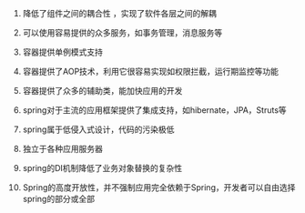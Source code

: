 1. 降低了组件之间的耦合性 ，实现了软件各层之间的解耦 

1. 可以使用容易提供的众多服务，如事务管理，消息服务等 

1. 容器提供单例模式支持 

1. 容器提供了AOP技术，利用它很容易实现如权限拦截，运行期监控等功能 

1. 容器提供了众多的辅助类，能加快应用的开发 

1. spring对于主流的应用框架提供了集成支持，如hibernate，JPA，Struts等 

1. spring属于低侵入式设计，代码的污染极低 

1. 独立于各种应用服务器 

1. spring的DI机制降低了业务对象替换的复杂性 

1. Spring的高度开放性，并不强制应用完全依赖于Spring，开发者可以自由选择spring的部分或全部 